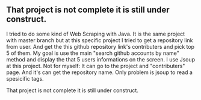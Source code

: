 ## That project is not complete it is still under construct.

I tried to do some kind of Web Scraping with Java.
It is the same project with master branch but at this specific project I tried to get a repository link from user.
And get the this github repository link's contributers and pick top 5 of them. My goal is use the main "search github accounts by name" method and display the that 5 users informations on the screen.
I use Jsoup at this project.
Not for myself: It can go to the project and "contributers" page. And it's can get the repository name. Only problem is jsoup to read a spesicific tags.

That project is not complete it is still under construct.
